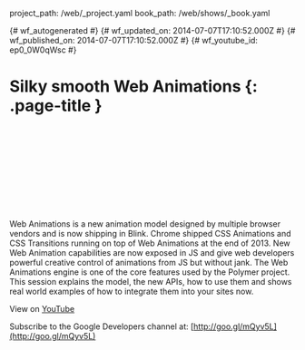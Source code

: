 project_path: /web/_project.yaml
book_path: /web/shows/_book.yaml

{# wf_autogenerated #}
{# wf_updated_on: 2014-07-07T17:10:52.000Z #}
{# wf_published_on: 2014-07-07T17:10:52.000Z #}
{# wf_youtube_id: ep0_0W0qWsc #}

# Silky smooth Web Animations {: .page-title }


<div class="video-wrapper">
  <iframe class="devsite-embedded-youtube-video" data-video-id="ep0_0W0qWsc"
          data-autohide="1" data-showinfo="0" frameborder="0" allowfullscreen>
  </iframe>
</div>

Web Animations is a new animation model designed by multiple browser vendors and is now shipping in Blink. Chrome shipped CSS Animations and CSS Transitions running on top of Web Animations at the end of 2013. New Web Animation capabilities are now exposed in JS and give web developers powerful creative control of animations from JS but without jank. The Web Animations engine is one of the core features used by the Polymer project. This session explains the model, the new APIs, how to use them and shows real world examples of how to integrate them into your sites now.

View on [YouTube](https://youtu.be/ep0_0W0qWsc)

Subscribe to the Google Developers channel at: [http://goo.gl/mQyv5L](http://goo.gl/mQyv5L)
